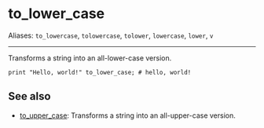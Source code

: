 # to_lower_case

Aliases: `to_lowercase`, `tolowercase`, `tolower`, `lowercase`, `lower`, `v`

---

Transforms a string into an all-lower-case version.

    print "Hello, world!" to_lower_case; # hello, world!

## See also

- [to_upper_case](to_upper_case): Transforms a string into an all-upper-case version.

